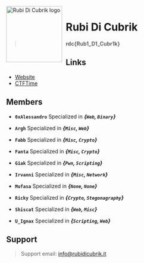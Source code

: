 <img width="150" height="150" align="left" style="float: left; margin: 0 10px 0 0;" alt="Rubi Di Cubrik logo" src="https://i.postimg.cc/j5HZ7ngT/image.png">

# Rubi Di Cubrik

> **rdc{Rub1_D1_Cubr1k}**

##

## Links
*   [Website](http://rubidicubrik.it)
*   [CTFTime](https://ctftime.org/team/168156)

## Members
-   **`0xAlessandro`** Specialized in ***{`Web`, `Binary`}***
*   **`Argh`** Specialized in ***{`Misc`, `Web`}***
-   **`Fabb`** Specialized in ***{`Misc`, `Crypto`}***
*   **`Fanta`** Specialized in ***{`Misc`, `Crypto`}***
-   **`Giak`** Specialized in ***{`Pwn`, `Scripting`}***
*   **`Irvanni`** Specialized in ***{`Misc`, `Network`}***
-   **`Mufasa`** Specialized in ***{`None`, `None`}***
*   **`Ricky`** Specialized in ***{`Crypto`, `Stegonagraphy`}***
-   **`Shiscat`** Specialized in ***{`Web`, `Misc`}***
*   **`U_Ignax`** Specialized in ***{`Scripting`, `Web`}***

## Support

>   Support email: info@rubidicubrik.it
